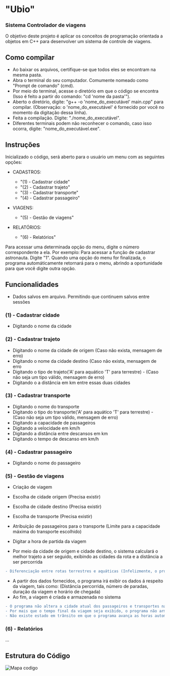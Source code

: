 # "Ubio"
### Sistema Controlador de viagens 
O objetivo deste projeto é aplicar os conceitos de programação orientada a objetos em C++ para desenvolver um sistema de controle de viagens. 

## Como compilar
- Ao baixar os arquivos, certifique-se que todos eles se encontram na mesma pasta.
- Abra o terminal do seu computador. Comumente nomeado como "Prompt de comando" (cmd).
- Por meio do terminal, acesse o diretório em que o código se encontra (Isso é feito a partir do comando: "cd 'nome da pasta'").
- Aberto o diretório, digite: "g++ -o 'nome_do_executável' main.cpp" para compilar. (Observação: o 'nome_do_executável' é fornecido por você no momento da digitação dessa linha).
- Feita a compilação. Digite: "./nome_do_executável".
- Diferentes terminais podem não reconhecer o comando, caso isso ocorra, digite: "nome_do_executável.exe".

## Instruções 
Inicializado o código, será aberto para o usuário um menu com as seguintes opções: 

- CADASTROS:
  - "(1) - Cadastrar cidade"
  - "(2) - Cadastrar trajeto"
  - "(3) - Cadastrar transporte"
  - "(4) - Cadastrar passageiro"

- VIAGENS:
  - "(5) - Gestão de viagens"

- RELATÓRIOS:
  - "(6) - Relatórios"

Para acessar uma determinada opção do menu, digite o número correspondente a ela.
Por exemplo: Para acessar a função de cadastrar astronauta. Digite "1".
Quando uma opção do menu for finalizada, o programa automáticamente retornará para o menu, abrindo a oportunidade para que você digite outra opção.

## Funcionalidades
- Dados salvos em arquivo. Permitindo que continuem salvos entre sessões
### (1) - Cadastrar cidade
- Digitando o nome da cidade
### (2) - Cadastrar trajeto
- Digitando o nome da cidade de origem (Caso não exista, mensagem de erro)
- Digitando o nome da cidade destino (Caso não exista, mensagem de erro
- Digitando o tipo de trajeto('A' para aquático 'T' para terrestre) - (Caso não seja um tipo válido, mensagem de erro)
- Digitando o a distância em km entre essas duas cidades
### (3) - Cadastrar transporte
- Digitando o nome do transporte
- Digitando o tipo do transporte('A' para aquático 'T' para terrestre) - (Caso não seja um tipo válido, mensagem de erro)
- Digitando a capacidade de passageiros
- Digitando a velocidade em km/h
- Digitando a distância entre descansos em km
- Digitando o tempo de descanso em km/h
### (4) - Cadastrar passageiro
- Digitando o nome do passageiro
### (5) - Gestão de viagens
- Criação de viagem
- Escolha de cidade origem (Precisa existir)
- Escolha de cidade destino (Precisa existir)
- Escolha de transporte (Precisa existir)
- Atribuição de passageiros para o transporte (Limite para a capacidade máxima do transporte escolhido)
- Digitar a hora de partida da viagem

- Por meio da cidade de origem e cidade destino, o sistema calculará o melhor trajeto a ser seguido, exibindo as cidades da rota e a distância a ser percorrida
```diff
- Diferenciação entre rotas terrestres e aquáticas (Infelizmente, o programa não diferencia entre rotas terrestres e aquáticas)
```
- A partir dos dados fornecidos, o programa irá exibir os dados á respeito da viagem, tais como: (Distância percorrida, número de paradas, duração da viagem e horário de chegada)
- Ao fim, a viagem é criada e armazenada no sistema
```diff
- O programa não altera a cidade atual dos passageiros e transportes na finalização de uma viagem
- Por mais que o tempo final da viagem seja exibido, o programa não armazena as horas em trânsito da viagem
- Não existe estado em trânsito em que o programa avança as horas automaticamente ou manualmente. Na criação de uma viagem os dados a respeito dela são exibidos imediatamente.
```
### (6) - Relatórios
...

## Estrutura do Código 
![Mapa codigo](https://github.com/user-attachments/assets/0e662623-2203-4ee3-b27f-115eac09a090)








